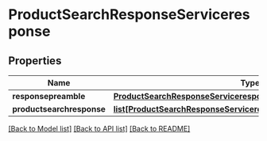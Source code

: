 # ProductSearchResponseServiceresponse

## Properties
Name | Type | Description | Notes
------------ | ------------- | ------------- | -------------
**responsepreamble** | [**ProductSearchResponseServiceresponseResponsepreamble**](ProductSearchResponseServiceresponseResponsepreamble.md) |  | [optional] 
**productsearchresponse** | [**list[ProductSearchResponseServiceresponseProductsearchresponse]**](ProductSearchResponseServiceresponseProductsearchresponse.md) |  | [optional] 

[[Back to Model list]](../README.md#documentation-for-models) [[Back to API list]](../README.md#documentation-for-api-endpoints) [[Back to README]](../README.md)

